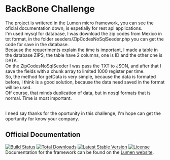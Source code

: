 # BackBone Challenge

The project is writered in the Lumen micro framework, you can see the oficial documentation down, is espetially for rest api applications. <br />
I'm used mysql for database, I was download the zip codes from Mexico in txt format, in the folder seeders/ZipCodesNoSqlSeeder.php you can get the code for save in the database.<br />
Because the requeriments explain the time is important, I made a table in the database ZIPS, the table have 2 columns, one is ID and the other one is DATA.<br />
On the ZipCodesNoSqlSeeder I was pass the TXT to JSON, and after that I save the fields with a chunk array to limited 1000 register per time.<br />
So, the method for getData is very simple, because the data is formated before, I think is a good solution, because the data need saved in the format will be used.<br />
Off course, that minds duplication of data, but in nosql formats that is normal. Time is most important.<br /><br />


I need say thanks for the oportunity in this challenge, I'm hope can get the oportunity for know your company.<br />



## Official Documentation
[![Build Status](https://travis-ci.org/laravel/lumen-framework.svg)](https://travis-ci.org/laravel/lumen-framework)
[![Total Downloads](https://img.shields.io/packagist/dt/laravel/framework)](https://packagist.org/packages/laravel/lumen-framework)
[![Latest Stable Version](https://img.shields.io/packagist/v/laravel/framework)](https://packagist.org/packages/laravel/lumen-framework)
[![License](https://img.shields.io/packagist/l/laravel/framework)](https://packagist.org/packages/laravel/lumen-framework)
Documentation for the framework can be found on the [Lumen website](https://lumen.laravel.com/docs).

